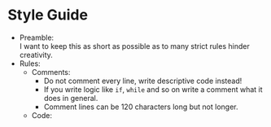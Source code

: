 # Style Guide
* Preamble:  
I want to keep this as short as possible as to many strict rules hinder creativity.  
* Rules:  
  * Comments:  
    * Do not comment every line, write descriptive code instead!  
    * If you write logic like `if`, `while` and so on write a comment what it does in general.  
    * Comment lines can be 120 characters long but not longer.
  * Code:  
  